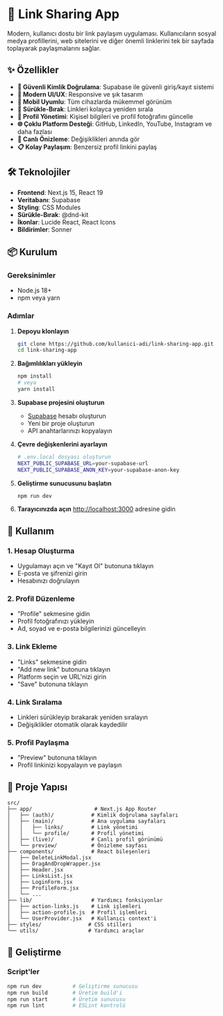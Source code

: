 # 🔗 Link Sharing App

Modern, kullanıcı dostu bir link paylaşım uygulaması. Kullanıcıların sosyal medya profillerini, web sitelerini ve diğer önemli linklerini tek bir sayfada toplayarak paylaşmalarını sağlar.

## ✨ Özellikler

- **🔐 Güvenli Kimlik Doğrulama**: Supabase ile güvenli giriş/kayıt sistemi
- **🎨 Modern UI/UX**: Responsive ve şık tasarım
- **📱 Mobil Uyumlu**: Tüm cihazlarda mükemmel görünüm
- **🔀 Sürükle-Bırak**: Linkleri kolayca yeniden sırala
- **👤 Profil Yönetimi**: Kişisel bilgileri ve profil fotoğrafını güncelle
- **🌐 Çoklu Platform Desteği**: GitHub, LinkedIn, YouTube, Instagram ve daha fazlası
- **👀 Canlı Önizleme**: Değişiklikleri anında gör
- **📋 Kolay Paylaşım**: Benzersiz profil linkini paylaş

## 🛠️ Teknolojiler

- **Frontend**: Next.js 15, React 19
- **Veritabanı**: Supabase
- **Styling**: CSS Modules
- **Sürükle-Bırak**: @dnd-kit
- **İkonlar**: Lucide React, React Icons
- **Bildirimler**: Sonner

## 📦 Kurulum

### Gereksinimler

- Node.js 18+
- npm veya yarn

### Adımlar

1. **Depoyu klonlayın**

   ```bash
   git clone https://github.com/kullanici-adi/link-sharing-app.git
   cd link-sharing-app
   ```

2. **Bağımlılıkları yükleyin**

   ```bash
   npm install
   # veya
   yarn install
   ```

3. **Supabase projesini oluşturun**

   - [Supabase](https://supabase.com) hesabı oluşturun
   - Yeni bir proje oluşturun
   - API anahtarlarınızı kopyalayın

4. **Çevre değişkenlerini ayarlayın**

   ```bash
   # .env.local dosyası oluşturun
   NEXT_PUBLIC_SUPABASE_URL=your-supabase-url
   NEXT_PUBLIC_SUPABASE_ANON_KEY=your-supabase-anon-key
   ```

5. **Geliştirme sunucusunu başlatın**

   ```bash
   npm run dev
   ```

6. **Tarayıcınızda açın**
   [http://localhost:3000](http://localhost:3000) adresine gidin

## 🚀 Kullanım

### 1. Hesap Oluşturma

- Uygulamayı açın ve "Kayıt Ol" butonuna tıklayın
- E-posta ve şifrenizi girin
- Hesabınızı doğrulayın

### 2. Profil Düzenleme

- "Profile" sekmesine gidin
- Profil fotoğrafınızı yükleyin
- Ad, soyad ve e-posta bilgilerinizi güncelleyin

### 3. Link Ekleme

- "Links" sekmesine gidin
- "Add new link" butonuna tıklayın
- Platform seçin ve URL'nizi girin
- "Save" butonuna tıklayın

### 4. Link Sıralama

- Linkleri sürükleyip bırakarak yeniden sıralayın
- Değişiklikler otomatik olarak kaydedilir

### 5. Profil Paylaşma

- "Preview" butonuna tıklayın
- Profil linkinizi kopyalayın ve paylaşın

## 📁 Proje Yapısı

```
src/
├── app/                    # Next.js App Router
│   ├── (auth)/            # Kimlik doğrulama sayfaları
│   ├── (main)/            # Ana uygulama sayfaları
│   │   ├── links/         # Link yönetimi
│   │   └── profile/       # Profil yönetimi
│   ├── (live)/            # Canlı profil görünümü
│   └── preview/           # Önizleme sayfası
├── components/            # React bileşenleri
│   ├── DeleteLinkModal.jsx
│   ├── DragAndDropWrapper.jsx
│   ├── Header.jsx
│   ├── LinksList.jsx
│   ├── LoginForm.jsx
│   ├── ProfileForm.jsx
│   └── ...
├── lib/                   # Yardımcı fonksiyonlar
│   ├── action-links.js    # Link işlemleri
│   ├── action-profile.js  # Profil işlemleri
│   └── UserProvider.jsx   # Kullanıcı context'i
├── styles/               # CSS stilleri
└── utils/                # Yardımcı araçlar
```

## 🔧 Geliştirme

### Script'ler

```bash
npm run dev          # Geliştirme sunucusu
npm run build        # Üretim build'i
npm run start        # Üretim sunucusu
npm run lint         # ESLint kontrolü
```
